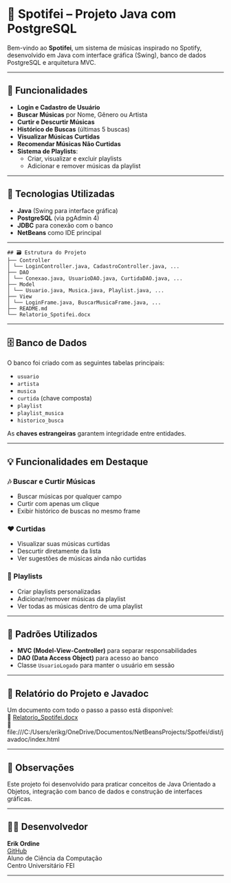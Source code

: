 # 🎵 Spotifei – Projeto Java com PostgreSQL

Bem-vindo ao **Spotifei**, um sistema de músicas inspirado no Spotify, desenvolvido em Java com interface gráfica (Swing), banco de dados PostgreSQL e arquitetura MVC.

---

## 🚀 Funcionalidades

- **Login e Cadastro de Usuário**
- **Buscar Músicas** por Nome, Gênero ou Artista
- **Curtir e Descurtir Músicas**
- **Histórico de Buscas** (últimas 5 buscas)
- **Visualizar Músicas Curtidas**
- **Recomendar Músicas Não Curtidas**
- **Sistema de Playlists**:
  - Criar, visualizar e excluir playlists
  - Adicionar e remover músicas da playlist

---

## 🧱 Tecnologias Utilizadas

- **Java** (Swing para interface gráfica)
- **PostgreSQL** (via pgAdmin 4)
- **JDBC** para conexão com o banco
- **NetBeans** como IDE principal

---
```
## 🗃️ Estrutura do Projeto
├── Controller
│ └── LoginController.java, CadastroController.java, ...
├── DAO
│ └── Conexao.java, UsuarioDAO.java, CurtidaDAO.java, ...
├── Model
│ └── Usuario.java, Musica.java, Playlist.java, ...
├── View
│ └── LoginFrame.java, BuscarMusicaFrame.java, ...
├── README.md
└── Relatorio_Spotifei.docx

```
---

## 🗄️ Banco de Dados

O banco foi criado com as seguintes tabelas principais:

- `usuario`
- `artista`
- `musica`
- `curtida` (chave composta)
- `playlist`
- `playlist_musica`
- `historico_busca`

As **chaves estrangeiras** garantem integridade entre entidades.

---

## 💡 Funcionalidades em Destaque

### 🎶 Buscar e Curtir Músicas
- Buscar músicas por qualquer campo
- Curtir com apenas um clique
- Exibir histórico de buscas no mesmo frame

### ❤️ Curtidas
- Visualizar suas músicas curtidas
- Descurtir diretamente da lista
- Ver sugestões de músicas ainda não curtidas

### 📂 Playlists
- Criar playlists personalizadas
- Adicionar/remover músicas da playlist
- Ver todas as músicas dentro de uma playlist

---

## 🧠 Padrões Utilizados

- **MVC (Model-View-Controller)** para separar responsabilidades
- **DAO (Data Access Object)** para acesso ao banco
- Classe `UsuarioLogado` para manter o usuário em sessão

---

## 📝 Relatório do Projeto e Javadoc

Um documento com todo o passo a passo está disponível:  
📄 [Relatorio_Spotifei.docx](./Relatorio_Spotifei.docx)  
📄 file:///C:/Users/erikg/OneDrive/Documentos/NetBeansProjects/Spotfei/dist/javadoc/index.html

---

## 📌 Observações

Este projeto foi desenvolvido para praticar conceitos de Java Orientado a Objetos, integração com banco de dados e construção de interfaces gráficas.

---

## 🧑‍💻 Desenvolvedor

**Erik Ordine**  
[GitHub](https://github.com/erikordine)  
Aluno de Ciência da Computação  
Centro Universitário FEI

---
